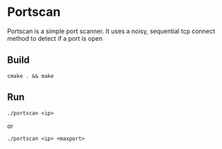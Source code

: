 # Portscan

Portscan is a simple port scanner. It uses a noisy, sequential tcp connect method to detect if a port is open

## Build
```
cmake . && make
```

## Run
```
./portscan <ip>
```
or
```
./portscan <ip> <maxport>
```
